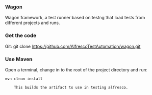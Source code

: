 ### Wagon
Wagon framework, a test runner based on testng that load tests from different projects and runs.

### Get the code

Git:
    git clone https://github.com/AlfrescoTestAutomation/wagon.git

### Use Maven

Open a terminal, change in to the root of the project directory and run:

    mvn clean install

        This builds the artifact to use in testing alfresco.
